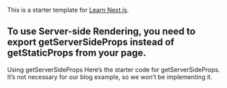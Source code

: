 This is a starter template for [Learn Next.js](https://nextjs.org/learn).

## To use Server-side Rendering, you need to export getServerSideProps instead of getStaticProps from your page.

Using getServerSideProps
Here’s the starter code for getServerSideProps. It’s not necessary for our blog example, so we won’t be implementing it.
<!-- 
export async function getServerSideProps(context) {
  return {
    props: {
      // props for your component
    },
  };
} -->